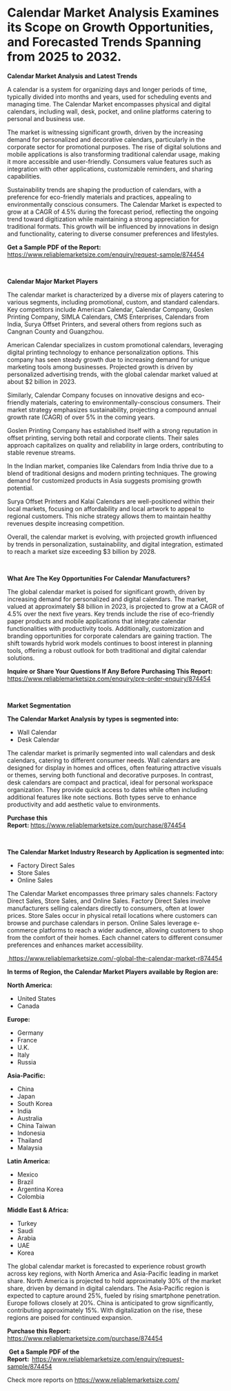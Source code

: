 <p><h1>Calendar Market Analysis Examines its Scope on Growth Opportunities, and Forecasted Trends Spanning from 2025 to 2032.</h1></p><p><strong>Calendar Market Analysis and Latest Trends</strong></p>
<p><p>A calendar is a system for organizing days and longer periods of time, typically divided into months and years, used for scheduling events and managing time. The Calendar Market encompasses physical and digital calendars, including wall, desk, pocket, and online platforms catering to personal and business use.</p><p>The market is witnessing significant growth, driven by the increasing demand for personalized and decorative calendars, particularly in the corporate sector for promotional purposes. The rise of digital solutions and mobile applications is also transforming traditional calendar usage, making it more accessible and user-friendly. Consumers value features such as integration with other applications, customizable reminders, and sharing capabilities.</p><p>Sustainability trends are shaping the production of calendars, with a preference for eco-friendly materials and practices, appealing to environmentally conscious consumers. The Calendar Market is expected to grow at a CAGR of 4.5% during the forecast period, reflecting the ongoing trend toward digitization while maintaining a strong appreciation for traditional formats. This growth will be influenced by innovations in design and functionality, catering to diverse consumer preferences and lifestyles.</p></p>
<p><strong>Get a Sample PDF of the Report:&nbsp;</strong> <a href="https://www.reliablemarketsize.com/enquiry/request-sample/874454?utm_campaign=1995&utm_medium=2&utm_source=Github&utm_content=ia&utm_term=05022025&utm_id=calendar">https://www.reliablemarketsize.com/enquiry/request-sample/874454</a></p>
<p>&nbsp;</p>
<p><strong>Calendar Major Market Players</strong></p>
<p><p>The calendar market is characterized by a diverse mix of players catering to various segments, including promotional, custom, and standard calendars. Key competitors include American Calendar, Calendar Company, Goslen Printing Company, SIMLA Calendars, CMS Enterprises, Calendars from India, Surya Offset Printers, and several others from regions such as Cangnan County and Guangzhou.</p><p>American Calendar specializes in custom promotional calendars, leveraging digital printing technology to enhance personalization options. This company has seen steady growth due to increasing demand for unique marketing tools among businesses. Projected growth is driven by personalized advertising trends, with the global calendar market valued at about $2 billion in 2023.</p><p>Similarly, Calendar Company focuses on innovative designs and eco-friendly materials, catering to environmentally-conscious consumers. Their market strategy emphasizes sustainability, projecting a compound annual growth rate (CAGR) of over 5% in the coming years.</p><p>Goslen Printing Company has established itself with a strong reputation in offset printing, serving both retail and corporate clients. Their sales approach capitalizes on quality and reliability in large orders, contributing to stable revenue streams.</p><p>In the Indian market, companies like Calendars from India thrive due to a blend of traditional designs and modern printing techniques. The growing demand for customized products in Asia suggests promising growth potential.</p><p>Surya Offset Printers and Kalai Calendars are well-positioned within their local markets, focusing on affordability and local artwork to appeal to regional customers. This niche strategy allows them to maintain healthy revenues despite increasing competition.</p><p>Overall, the calendar market is evolving, with projected growth influenced by trends in personalization, sustainability, and digital integration, estimated to reach a market size exceeding $3 billion by 2028.</p></p>
<p>&nbsp;</p>
<p><strong>What Are The Key Opportunities For Calendar Manufacturers?</strong></p>
<p><p>The global calendar market is poised for significant growth, driven by increasing demand for personalized and digital calendars. The market, valued at approximately $8 billion in 2023, is projected to grow at a CAGR of 4.5% over the next five years. Key trends include the rise of eco-friendly paper products and mobile applications that integrate calendar functionalities with productivity tools. Additionally, customization and branding opportunities for corporate calendars are gaining traction. The shift towards hybrid work models continues to boost interest in planning tools, offering a robust outlook for both traditional and digital calendar solutions.</p></p>
<p><strong>Inquire or Share Your Questions If Any Before Purchasing This Report:</strong> <a href="https://www.reliablemarketsize.com/enquiry/pre-order-enquiry/874454?utm_campaign=1995&utm_medium=2&utm_source=Github&utm_content=ia&utm_term=05022025&utm_id=calendar">https://www.reliablemarketsize.com/enquiry/pre-order-enquiry/874454</a></p>
<p>&nbsp;</p>
<p><strong>Market Segmentation</strong></p>
<p><strong>The Calendar Market Analysis by types is segmented into:</strong></p>
<p><ul><li>Wall Calendar</li><li>Desk Calendar</li></ul></p>
<p><p>The calendar market is primarily segmented into wall calendars and desk calendars, catering to different consumer needs. Wall calendars are designed for display in homes and offices, often featuring attractive visuals or themes, serving both functional and decorative purposes. In contrast, desk calendars are compact and practical, ideal for personal workspace organization. They provide quick access to dates while often including additional features like note sections. Both types serve to enhance productivity and add aesthetic value to environments.</p></p>
<p><strong>Purchase this Report:&nbsp;</strong><a href="https://www.reliablemarketsize.com/purchase/874454?utm_campaign=1995&utm_medium=2&utm_source=Github&utm_content=ia&utm_term=05022025&utm_id=calendar">https://www.reliablemarketsize.com/purchase/874454</a></p>
<p>&nbsp;</p>
<p><strong>The Calendar Market Industry Research by Application is segmented into:</strong></p>
<p><ul><li>Factory Direct Sales</li><li>Store Sales</li><li>Online Sales</li></ul></p>
<p><p>The Calendar Market encompasses three primary sales channels: Factory Direct Sales, Store Sales, and Online Sales. Factory Direct Sales involve manufacturers selling calendars directly to consumers, often at lower prices. Store Sales occur in physical retail locations where customers can browse and purchase calendars in person. Online Sales leverage e-commerce platforms to reach a wider audience, allowing customers to shop from the comfort of their homes. Each channel caters to different consumer preferences and enhances market accessibility.</p></p>
<p><a href="https://www.reliablemarketsize.com/-global-the-calendar-market-r874454?utm_campaign=1995&utm_medium=2&utm_source=Github&utm_content=ia&utm_term=05022025&utm_id=calendar">&nbsp;https://www.reliablemarketsize.com/-global-the-calendar-market-r874454</a></p>
<p><strong>In terms of Region, the Calendar Market Players available by Region are:</strong></p>
<p>
    <p> <strong> North America: </strong>
        <ul>
            <li>United States</li>
            <li>Canada</li>
        </ul>
        </p> 
    <p> <strong> Europe: </strong>
        <ul>
            <li>Germany</li>
            <li>France</li>
            <li>U.K.</li>
            <li>Italy</li>
            <li>Russia</li>
        </ul>
        </p> 
    <p> <strong> Asia-Pacific: </strong>
        <ul>
            <li>China</li>
            <li>Japan</li>
            <li>South Korea</li>
            <li>India</li>
            <li>Australia</li>
            <li>China Taiwan</li>
            <li>Indonesia</li>
            <li>Thailand</li>
            <li>Malaysia</li>
        </ul>
        </p> 
    <p> <strong> Latin America: </strong>
        <ul>
            <li>Mexico</li>
            <li>Brazil</li>
            <li>Argentina Korea</li>
            <li>Colombia</li>
        </ul>
        </p> 
    <p> <strong> Middle East & Africa: </strong>
        <ul>
            <li>Turkey</li>
            <li>Saudi</li>
            <li>Arabia</li>
            <li>UAE</li>
            <li>Korea</li>
        </ul>
    </p>
    </p>
<p><p>The global calendar market is forecasted to experience robust growth across key regions, with North America and Asia-Pacific leading in market share. North America is projected to hold approximately 30% of the market share, driven by demand in digital calendars. The Asia-Pacific region is expected to capture around 25%, fueled by rising smartphone penetration. Europe follows closely at 20%. China is anticipated to grow significantly, contributing approximately 15%. With digitalization on the rise, these regions are poised for continued expansion.</p></p>
<p><strong>Purchase this Report: </strong><a href="https://www.reliablemarketsize.com/purchase/874454?utm_campaign=1995&utm_medium=2&utm_source=Github&utm_content=ia&utm_term=05022025&utm_id=calendar">https://www.reliablemarketsize.com/purchase/874454</a></p>
<p>&nbsp;<strong>Get a Sample PDF of the Report:&nbsp;&nbsp;</strong><a href="https://www.reliablemarketsize.com/enquiry/request-sample/874454?utm_campaign=1995&utm_medium=2&utm_source=Github&utm_content=ia&utm_term=05022025&utm_id=calendar">https://www.reliablemarketsize.com/enquiry/request-sample/874454</a></p>
<p><strong></strong></p>
<p>Check more reports on <a href="https://www.reliablemarketsize.com/?utm_campaign=1995&utm_medium=2&utm_source=Github&utm_content=ia&utm_term=05022025&utm_id=calendar">https://www.reliablemarketsize.com/</a></p>